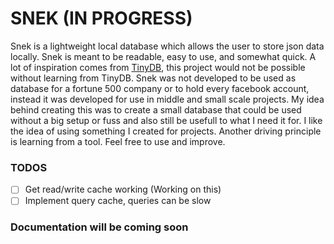 # SNEK (IN PROGRESS)

Snek is a lightweight local database which allows the user to store json data locally. Snek is meant to be readable, easy to use, and somewhat quick. A lot of inspiration comes from [TinyDB](https://github.com/msiemens/tinydb), this project would not be possible without learning from TinyDB. Snek was not developed to be used as database for a fortune 500 company or to hold every facebook account, instead it was developed for use in middle and small scale projects. My idea behind creating this was to create a small database that could be used without a big setup or fuss and also still be usefull to what I need it for. I like the idea of using something I created for projects. Another driving principle is learning from a tool. Feel free to use and improve.

### TODOS

* [ ] Get read/write cache working (Working on this)
* [ ] Implement query cache, queries can be slow

### Documentation will be coming soon